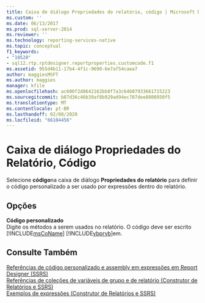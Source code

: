 ```yaml
---
title: Caixa de diálogo Propriedades do relatório, código | Microsoft Docs
ms.custom: ''
ms.date: 06/13/2017
ms.prod: sql-server-2014
ms.reviewer: ''
ms.technology: reporting-services-native
ms.topic: conceptual
f1_keywords:
- "10520"
- sql12.rtp.rptdesigner.reportproperties.customcode.f1
ms.assetid: 955d4b11-17b4-4f1c-9690-6e7af54caea7
author: maggiesMSFT
ms.author: maggies
manager: kfile
ms.openlocfilehash: ac600f2d8642162bb8f7a3c64b07933661715223
ms.sourcegitcommit: b87d36c46b39af8b929ad94ec707dee8800950f5
ms.translationtype: MT
ms.contentlocale: pt-BR
ms.lasthandoff: 02/08/2020
ms.locfileid: "66104456"
---
```

# <a name="report-properties-dialog-box-code"></a>Caixa de diálogo Propriedades do Relatório, Código
  Selecione **código**na caixa de diálogo **Propriedades do relatório** para definir o código personalizado a ser usado por expressões dentro do relatório.  
  
## <a name="options"></a>Opções  
 **Código personalizado**  
 Digite os métodos a serem usados no relatório. O código deve ser escrito [!INCLUDE[msCoName](../includes/msconame-md.md)] [!INCLUDE[vbprvb](../includes/vbprvb-md.md)]em.  
  
## <a name="see-also"></a>Consulte Também  
 [Referências de código personalizado e assembly em expressões em Report Designer &#40;SSRS&#41;](report-design/custom-code-and-assembly-references-in-expressions-in-report-designer-ssrs.md)   
 [Referências de coleções de variáveis de grupo e de relatório &#40;Construtor de Relatórios e SSRS&#41;](report-design/built-in-collections-report-and-group-variables-references-report-builder.md)   
 [Exemplos de expressões &#40;Construtor de Relatórios e SSRS&#41;](report-design/expression-examples-report-builder-and-ssrs.md)  
  
  
